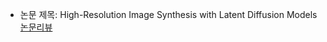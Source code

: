- 논문 제목: High-Resolution Image Synthesis with Latent Diffusion Models  
[논문리뷰](https://water-bean.notion.site/2-High-Resolution-Image-Synthesis-with-Latent-Diffusion-Models-11021b1368b880cca5b7c9223c7825c0?pvs=4)
